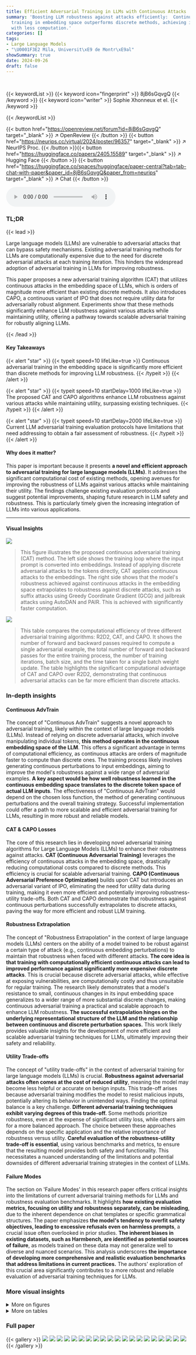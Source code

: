 ```yaml
---
title: Efficient Adversarial Training in LLMs with Continuous Attacks
summary: 'Boosting LLM robustness against attacks efficiently:  Continuous adversarial
  training in embedding space outperforms discrete methods, achieving improved robustness
  with less computation.'
categories: []
tags:
- Large Language Models
- "\U0001F3E2 Mila, Universit\xE9 de Montr\xE9al"
showSummary: true
date: 2024-09-26
draft: false
---
```


<br>

{{< keywordList >}}
{{< keyword icon="fingerprint" >}} 8jB6sGqvgQ {{< /keyword >}}
{{< keyword icon="writer" >}} Sophie Xhonneux et el. {{< /keyword >}}
 
{{< /keywordList >}}

{{< button href="https://openreview.net/forum?id=8jB6sGqvgQ" target="_blank" >}}
↗ OpenReview
{{< /button >}}
{{< button href="https://neurips.cc/virtual/2024/poster/96357" target="_blank" >}}
↗ NeurIPS Proc.
{{< /button >}}{{< button href="https://huggingface.co/papers/2405.15589" target="_blank" >}}
↗ Hugging Face
{{< /button >}}
{{< button href="https://huggingface.co/spaces/huggingface/paper-central?tab=tab-chat-with-paper&paper_id=8jB6sGqvgQ&paper_from=neurips" target="_blank" >}}
↗ Chat
{{< /button >}}



<audio controls>
    <source src="https://ai-paper-reviewer.com/8jB6sGqvgQ/podcast.wav" type="audio/wav">
    Your browser does not support the audio element.
</audio>


### TL;DR


{{< lead >}}

Large language models (LLMs) are vulnerable to adversarial attacks that can bypass safety mechanisms.  Existing adversarial training methods for LLMs are computationally expensive due to the need for discrete adversarial attacks at each training iteration. This hinders the widespread adoption of adversarial training in LLMs for improving robustness.

This paper proposes a new adversarial training algorithm (CAT) that utilizes continuous attacks in the embedding space of LLMs, which is orders of magnitude more efficient than existing discrete methods. It also introduces CAPO, a continuous variant of IPO that does not require utility data for adversarially robust alignment.  Experiments show that these methods significantly enhance LLM robustness against various attacks while maintaining utility, offering a pathway towards scalable adversarial training for robustly aligning LLMs.

{{< /lead >}}


#### Key Takeaways

{{< alert "star" >}}
{{< typeit speed=10 lifeLike=true >}} Continuous adversarial training in the embedding space is significantly more efficient than discrete methods for improving LLM robustness. {{< /typeit >}}
{{< /alert >}}

{{< alert "star" >}}
{{< typeit speed=10 startDelay=1000 lifeLike=true >}} The proposed CAT and CAPO algorithms enhance LLM robustness against various attacks while maintaining utility, surpassing existing techniques. {{< /typeit >}}
{{< /alert >}}

{{< alert "star" >}}
{{< typeit speed=10 startDelay=2000 lifeLike=true >}} Current LLM adversarial training evaluation protocols have limitations that need addressing to obtain a fair assessment of robustness. {{< /typeit >}}
{{< /alert >}}

#### Why does it matter?
This paper is important because it presents **a novel and efficient approach to adversarial training for large language models (LLMs)**.  It addresses the significant computational cost of existing methods, opening avenues for improving the robustness of LLMs against various attacks while maintaining their utility.  The findings challenge existing evaluation protocols and suggest potential improvements, shaping future research in LLM safety and robustness. This is particularly timely given the increasing integration of LLMs into various applications.

------
#### Visual Insights



![](https://ai-paper-reviewer.com/8jB6sGqvgQ/figures_1_1.jpg)

> This figure illustrates the proposed continuous adversarial training (CAT) method.  The left side shows the training loop where the input prompt is converted into embeddings.  Instead of applying discrete adversarial attacks to the tokens directly, CAT applies continuous attacks to the embeddings. The right side shows that the model's robustness achieved against continuous attacks in the embedding space extrapolates to robustness against discrete attacks, such as suffix attacks using Greedy Coordinate Gradient (GCG) and jailbreak attacks using AutoDAN and PAIR. This is achieved with significantly faster computation.





![](https://ai-paper-reviewer.com/8jB6sGqvgQ/tables_5_1.jpg)

> This table compares the computational efficiency of three different adversarial training algorithms: R2D2, CAT, and CAPO. It shows the number of forward and backward passes required to compute a single adversarial example, the total number of forward and backward passes for the entire training process, the number of training iterations, batch size, and the time taken for a single batch weight update. The table highlights the significant computational advantage of CAT and CAPO over R2D2, demonstrating that continuous adversarial attacks can be far more efficient than discrete attacks.





### In-depth insights


#### Continuous AdvTrain
The concept of "Continuous AdvTrain" suggests a novel approach to adversarial training, likely within the context of large language models (LLMs).  Instead of relying on discrete adversarial attacks, which involve manipulating individual tokens, **this method operates in the continuous embedding space of the LLM**. This offers a significant advantage in terms of computational efficiency, as continuous attacks are orders of magnitude faster to compute than discrete ones.  The training process likely involves generating continuous perturbations to input embeddings, aiming to improve the model's robustness against a wide range of adversarial examples.  **A key aspect would be how well robustness learned in the continuous embedding space translates to the discrete token space of actual LLM inputs**.  The effectiveness of "Continuous AdvTrain" would depend on the chosen loss function, the method of generating continuous perturbations and the overall training strategy.  Successful implementation could offer a path to more scalable and efficient adversarial training for LLMs, resulting in more robust and reliable models.

#### CAT & CAPO Losses
The core of this research lies in developing novel adversarial training algorithms for Large Language Models (LLMs) to enhance their robustness against attacks.  **CAT (Continuous Adversarial Training)** leverages the efficiency of continuous attacks in the embedding space, drastically reducing computational costs compared to discrete methods.  This efficiency is crucial for scalable adversarial training.  **CAPO (Continuous Adversarial Preference Optimization)** builds upon CAT but introduces an adversarial variant of IPO, eliminating the need for utility data during training, making it even more efficient and potentially improving robustness-utility trade-offs. Both CAT and CAPO demonstrate that robustness against continuous perturbations successfully extrapolates to discrete attacks, paving the way for more efficient and robust LLM training.

#### Robustness Extrapolation
The concept of "Robustness Extrapolation" in the context of large language models (LLMs) centers on the ability of a model trained to be robust against a certain type of attack (e.g., continuous embedding perturbations) to maintain that robustness when faced with different attacks.  **The core idea is that training with computationally efficient continuous attacks can lead to improved performance against significantly more expensive discrete attacks**. This is crucial because discrete adversarial attacks, while effective at exposing vulnerabilities, are computationally costly and thus unsuitable for regular training.  The research likely demonstrates that a model's resistance to small, continuous changes in its input embedding space generalizes to a wider range of more substantial discrete changes, making continuous adversarial training a practical and scalable approach to enhance LLM robustness.  **The successful extrapolation hinges on the underlying representational structure of the LLM and the relationship between continuous and discrete perturbation spaces.**  This work likely provides valuable insights for the development of more efficient and scalable adversarial training techniques for LLMs, ultimately improving their safety and reliability.

#### Utility Trade-offs
The concept of "utility trade-offs" in the context of adversarial training for large language models (LLMs) is crucial.  **Robustness against adversarial attacks often comes at the cost of reduced utility**, meaning the model may become less helpful or accurate on benign inputs. This trade-off arises because adversarial training modifies the model to resist malicious inputs, potentially altering its behavior in unintended ways.  Finding the optimal balance is a key challenge.  **Different adversarial training techniques exhibit varying degrees of this trade-off.** Some methods prioritize robustness, even at the expense of significant utility loss, while others aim for a more balanced approach.  The choice between these approaches depends on the specific application and the relative importance of robustness versus utility.  **Careful evaluation of the robustness-utility trade-off is essential**, using various benchmarks and metrics, to ensure that the resulting model provides both safety and functionality.  This necessitates a nuanced understanding of the limitations and potential downsides of different adversarial training strategies in the context of LLMs.

#### Failure Modes
The section on 'Failure Modes' in this research paper offers critical insights into the limitations of current adversarial training methods for LLMs and robustness evaluation benchmarks.  It highlights **how existing evaluation metrics, focusing on utility and robustness separately, can be misleading**, due to the inherent dependence on chat templates or specific grammatical structures. The paper emphasizes **the model's tendency to overfit safety objectives, leading to excessive refusals even on harmless prompts**, a crucial issue often overlooked in prior studies.  **The inherent biases in existing datasets, such as Harmbench, are identified as potential sources of failure**, as models trained on these data may not generalize well to diverse and nuanced scenarios. This analysis underscores **the importance of developing more comprehensive and realistic evaluation benchmarks that address limitations in current practices.**  The authors' exploration of this crucial area significantly contributes to a more robust and reliable evaluation of adversarial training techniques for LLMs.


### More visual insights

<details>
<summary>More on figures
</summary>


![](https://ai-paper-reviewer.com/8jB6sGqvgQ/figures_6_1.jpg)

> This figure shows the trade-off between utility and robustness for three different adversarial training methods (CAT, CAPO, and R2D2) across five different LLMs.  It compares the performance of these methods against several benchmarks measuring both utility (MMLU, ARC-E, ARC-C, MT-BENCH) and robustness (GCG, AUTODAN, PAIR) against various attacks.  The results illustrate that the proposed methods (CAT and CAPO) achieve significantly better robustness with a minor decrease in utility compared to the baseline and R2D2.


![](https://ai-paper-reviewer.com/8jB6sGqvgQ/figures_8_1.jpg)

> This figure shows the results of experiments comparing three adversarial training methods (CAT, CAPO, and R2D2) across five different language models.  The goal is to evaluate the trade-off between model utility (measured by performance on MMLU, ARC-E, ARC-C, and MT-BENCH) and robustness against adversarial attacks (GCG, AutoDAN, and PAIR).  The figure demonstrates that CAT and CAPO achieve significantly higher robustness than R2D2 with only a small decrease in utility, suggesting that these methods are effective for improving the robustness of LLMs against attacks.


![](https://ai-paper-reviewer.com/8jB6sGqvgQ/figures_17_1.jpg)

> This figure shows the results of an embedding attack performed on two different models, PHI-3-MINI and GEMMA.  The attacks are performed within an e-ball around the instruction embeddings, using the same epsilon value as during training.  Subfigure (a) and (b) show the cross-entropy loss for each attack iteration, demonstrating that adversarial training improves the models' robustness against these attacks. Subfigure (c) shows the results of an unconstrained attack, illustrating that even without constraints, gradient obfuscation is not a significant factor and the models still ultimately fail when the attacks are unconstrained.


</details>




<details>
<summary>More on tables
</summary>


![](https://ai-paper-reviewer.com/8jB6sGqvgQ/tables_14_1.jpg)
> This table lists the hyperparameter settings used for training the various language models using the Continuous-Adversarial UL (CAT) algorithm.  The hyperparameters cover learning rate, batch size, number of epochs, optimizer, adversarial learning rate, epsilon (attack strength), beta (IPO parameter, only relevant for CAPO), cutoff values for away and toward losses, the utility data ratio, maximum sequence length, and weights for away, toward and utility losses. Quantization level is also included.

![](https://ai-paper-reviewer.com/8jB6sGqvgQ/tables_14_2.jpg)
> This table shows the hyperparameter settings used for training models using the CAPO algorithm.  It includes parameters related to learning rate, batch size, number of epochs, optimizer, adversarial learning rate, epsilon (attack strength), beta (IPO parameter), cutoffs for away and toward losses, utility data ratio, maximum sequence length, loss weights, and quantization.

![](https://ai-paper-reviewer.com/8jB6sGqvgQ/tables_14_3.jpg)
> This table lists the six large language models (LLMs) used in the paper's experiments.  For each model, it provides the model name, a reference to its source, and a URL where it can be accessed.

![](https://ai-paper-reviewer.com/8jB6sGqvgQ/tables_15_1.jpg)
> This table presents a comprehensive evaluation of different Language Models (LLMs) before and after applying two novel adversarial training algorithms: Continuous-Adversarial UL (CAT) and Continuous-Adversarial IPO (CAPO).  It compares their performance to a baseline model (ZEPHYR + R2D2) using several metrics, including utility benchmarks (MMLU, ARC-E, ARC-C, MT-BENCH, HARMLESS) and robustness against various adversarial attacks (GCG, AutoDAN, PAIR, ICL).  The table shows the trade-off between model utility and robustness to different attack strategies, highlighting the effectiveness of CAT and CAPO in improving model robustness.

![](https://ai-paper-reviewer.com/8jB6sGqvgQ/tables_15_2.jpg)
> This table presents the attack success rates of the simple adaptive attack proposed by Andriushchenko et al. [2] on several models.  The simple adaptive attack's success rate is measured against 39 standard behavior examples from the Harmbench dataset.  One model (Zephyr-C-AdvUL) failed to converge on a single example (id 7), which is noted. The results show the effectiveness of different adversarial training methods in mitigating the impact of this specific attack.

![](https://ai-paper-reviewer.com/8jB6sGqvgQ/tables_15_3.jpg)
> This table shows the results of an ablation study comparing the performance of a one-step adversarial training approach to the multi-step approach.  It indicates the changes in MMLU, ARC-E, ARC-C, and GCG metrics when using one-step adversarial training compared to the baseline model.

![](https://ai-paper-reviewer.com/8jB6sGqvgQ/tables_16_1.jpg)
> This table presents the results of an ablation study where the model was trained using IPO and NPO methods without adversarial attacks.  It compares the performance on MMLU, ARC-E, ARC-C, and GCG to the base model, showcasing the impact of removing adversarial training from the training process. The difference from the base model in terms of MMLU score (higher is better), ARC-E score (higher is better), ARC-C score (higher is better), and GCG loss (lower is better) is presented.

![](https://ai-paper-reviewer.com/8jB6sGqvgQ/tables_16_2.jpg)
> This table presents the results of an ablation study where the models were fine-tuned using IPO and NPO without adversarial training.  The results show the difference in MMLU, ARC-E, ARC-C, and GCG scores compared to the baseline models. It demonstrates that  neither IPO nor NPO without adversarial attacks improve robustness.

![](https://ai-paper-reviewer.com/8jB6sGqvgQ/tables_19_1.jpg)
> This table presents the number of times each model refused to answer a question from the MMLU benchmark when the chat template was enabled.  The models listed include both baseline models and models trained using different adversarial training techniques (UL, IPO).  The results highlight a potential failure mode where models trained for adversarial robustness become overly cautious and refuse to answer even benign questions.

![](https://ai-paper-reviewer.com/8jB6sGqvgQ/tables_20_1.jpg)
> This table presents the attack success rate (ASR) for different models on the POLITEHARMBENCH dataset.  The POLITEHARMBENCH dataset is a modified version of the original Harmbench dataset, where harmful prompts are rephrased in a polite manner.  This table shows how the politeness of the prompts affects the model's vulnerability to adversarial attacks.  The models include various versions of GEMMA, PHI-3-MINI, MISTRAL-7B, ZEPHYR-7B, and ZEPHYR + R2D2, both with and without adversarial training (UL and IPO) applied. The results highlight the potential vulnerabilities even when adversarial attacks are expressed politely.

</details>




### Full paper

{{< gallery >}}
<img src="https://ai-paper-reviewer.com/8jB6sGqvgQ/1.png" class="grid-w50 md:grid-w33 xl:grid-w25" />
<img src="https://ai-paper-reviewer.com/8jB6sGqvgQ/2.png" class="grid-w50 md:grid-w33 xl:grid-w25" />
<img src="https://ai-paper-reviewer.com/8jB6sGqvgQ/3.png" class="grid-w50 md:grid-w33 xl:grid-w25" />
<img src="https://ai-paper-reviewer.com/8jB6sGqvgQ/4.png" class="grid-w50 md:grid-w33 xl:grid-w25" />
<img src="https://ai-paper-reviewer.com/8jB6sGqvgQ/5.png" class="grid-w50 md:grid-w33 xl:grid-w25" />
<img src="https://ai-paper-reviewer.com/8jB6sGqvgQ/6.png" class="grid-w50 md:grid-w33 xl:grid-w25" />
<img src="https://ai-paper-reviewer.com/8jB6sGqvgQ/7.png" class="grid-w50 md:grid-w33 xl:grid-w25" />
<img src="https://ai-paper-reviewer.com/8jB6sGqvgQ/8.png" class="grid-w50 md:grid-w33 xl:grid-w25" />
<img src="https://ai-paper-reviewer.com/8jB6sGqvgQ/9.png" class="grid-w50 md:grid-w33 xl:grid-w25" />
<img src="https://ai-paper-reviewer.com/8jB6sGqvgQ/10.png" class="grid-w50 md:grid-w33 xl:grid-w25" />
<img src="https://ai-paper-reviewer.com/8jB6sGqvgQ/11.png" class="grid-w50 md:grid-w33 xl:grid-w25" />
<img src="https://ai-paper-reviewer.com/8jB6sGqvgQ/12.png" class="grid-w50 md:grid-w33 xl:grid-w25" />
<img src="https://ai-paper-reviewer.com/8jB6sGqvgQ/13.png" class="grid-w50 md:grid-w33 xl:grid-w25" />
<img src="https://ai-paper-reviewer.com/8jB6sGqvgQ/14.png" class="grid-w50 md:grid-w33 xl:grid-w25" />
<img src="https://ai-paper-reviewer.com/8jB6sGqvgQ/15.png" class="grid-w50 md:grid-w33 xl:grid-w25" />
<img src="https://ai-paper-reviewer.com/8jB6sGqvgQ/16.png" class="grid-w50 md:grid-w33 xl:grid-w25" />
<img src="https://ai-paper-reviewer.com/8jB6sGqvgQ/17.png" class="grid-w50 md:grid-w33 xl:grid-w25" />
<img src="https://ai-paper-reviewer.com/8jB6sGqvgQ/18.png" class="grid-w50 md:grid-w33 xl:grid-w25" />
<img src="https://ai-paper-reviewer.com/8jB6sGqvgQ/19.png" class="grid-w50 md:grid-w33 xl:grid-w25" />
<img src="https://ai-paper-reviewer.com/8jB6sGqvgQ/20.png" class="grid-w50 md:grid-w33 xl:grid-w25" />
{{< /gallery >}}